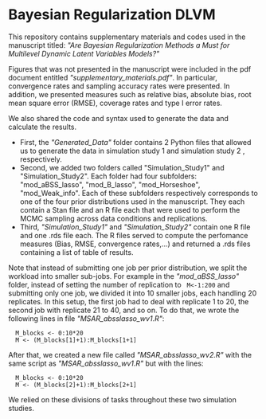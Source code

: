 # Bayesian Regularization DLVM

This repository contains supplementary materials and codes used in the manuscript titled: _"Are Bayesian Regularization Methods a Must for Multilevel Dynamic Latent Variables Models?"_

Figures that was not presented in the manuscript were included in the pdf document entitled _"supplementary_materials.pdf"_.  In particular, convergence rates and sampling accuracy rates were presented. In addition, we presented measures such as relative bias, absolute bias, root mean square error (RMSE), coverage rates and type I error rates.

We also shared the code and syntax used to generate the data and calculate the results. 
 - First, the _"Generated_Data"_ folder contains 2 Python files that allowed us to generate the data in simulation study 1 and simulation study 2 , respectively.
 - Second, we added two folders called "Simulation_Study1" and "Simulation_Study2". Each folder had four subfolders: "mod_aBSS_lasso", "mod_B_lasso", "mod_Horseshoe", "mod_Weak_info". Each of these subfolders respectively corresponds to one of the four prior distributions used in the manuscript. They each contain a Stan file and an R file each that were used to perform the MCMC sampling across data conditions and replications.
 - Third, _"Simulation_Study1"_ and _"Simulation_Study2"_ contain one R file and one .rds file each. The R files served to compute the perfomance measures (Bias, RMSE, convergence rates,...) and returned a .rds files containing a list of table of results.  

Note that instead of submitting one job per prior distribution, we split the workload into smaller sub-jobs. For example in the _"mod_aBSS_lasso"_ folder, instead of setting the number of replication to ```
M<-1:200``` and submitting only one job, we divided it into 10 smaller jobs, each handling 20 replicates. In this setup, the first job had to deal with replicate 1 to 20, the second job with replicate 21 to 40, and so on. To do that, we wrote the following lines in file _"MSAR_absslasso_wv1.R"_:
```
  M_blocks <- 0:10*20
  M <- (M_blocks[1]+1):M_blocks[1+1] 
```
After that, we created a new file called _"MSAR_absslasso_wv2.R"_ with the same script as _"MSAR_absslasso_wv1.R"_ but with the lines:
```
  M_blocks <- 0:10*20
  M <- (M_blocks[2]+1):M_blocks[2+1] 
```
We relied on these divisions of tasks throughout these two simulation studies. 
 
